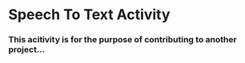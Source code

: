 # Speech To Text Activity

### This acitivity is for the purpose of contributing to another project...
